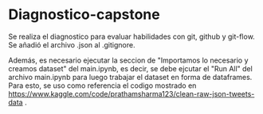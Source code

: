 # Diagnostico-capstone
Se realiza el diagnostico para evaluar habilidades con git, github y git-flow. Se añadió el archivo .json al .gitignore.

Además, es necesario ejecutar la seccion de "Importamos lo necesario y creamos dataset" del main.ipynb, es decir, se debe ejcutar el "Run All" del archivo main.ipynb para luego trabajar el dataset en forma de dataframes. Para esto, se uso como referencia el codigo mostrado en https://www.kaggle.com/code/prathamsharma123/clean-raw-json-tweets-data .



